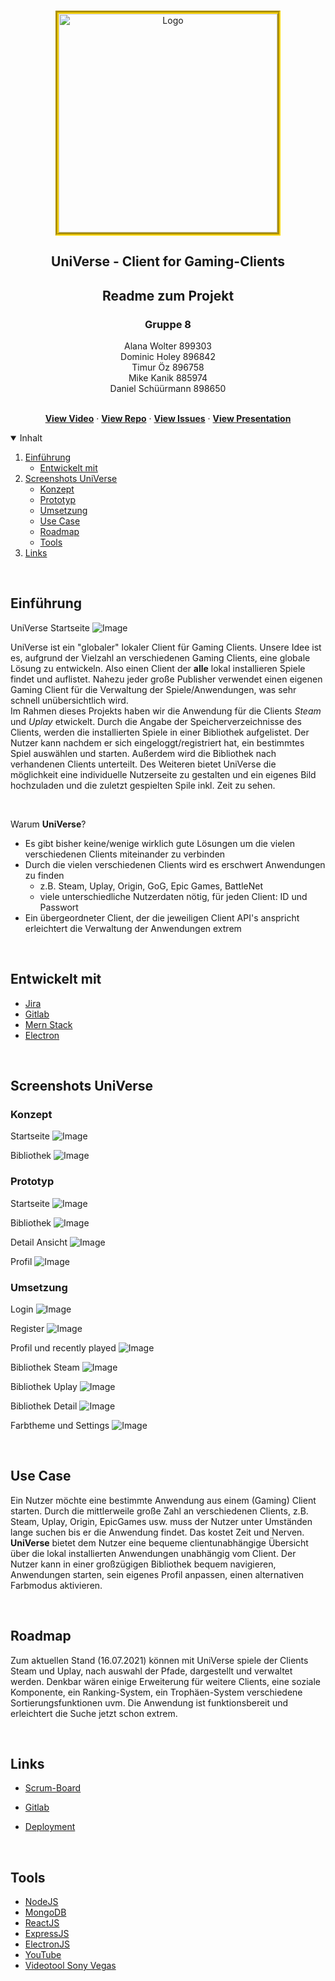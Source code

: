 <br />
<p align="center">
  <a href="https://gitlab.beuth-hochschule.de/s80356/universe">
    <img style="border:5px groove gold;" src="pics/logo_gross.png" alt="Logo" width="350" height="350">
  </a>

  <h2 align="center">UniVerse - Client for Gaming-Clients</h2>
  <h2 align="center"> Readme zum Projekt  </h2>
  <h3 align="center">Gruppe 8</h3>
  <p align="center">
  Alana Wolter 899303<br />
  Dominic Holey 896842<br />
  Timur Öz 896758<br />
  Mike Kanik 885974<br />
  Daniel Schüürmann 898650<br />
  <p align="center">
    <br />
    <a href="https://www.youtube.com/watch?v=dQw4w9WgXcQ"><strong>View Video</strong></a>
    ·
    <a href="https://gitlab.beuth-hochschule.de/s80356/universe"><strong>View Repo</strong></a>
    ·
    <a href="https://univerrse.atlassian.net/jira/software/projects/UN/boards/1/backlog"><strong>View Issues</strong></a>
    ·
    <a href="https://docs.google.com/presentation/d/1MuCJjp_6R-UVl8tzHojOVR7Q4gD16v4XEGO6iddxdGo/edit?usp=sharing"><strong>View Presentation</strong></a>
  </p>
</p>



<details open="open">
  <summary>Inhalt</summary>
  <ol>
    <li>
      <a href="#einführung">Einführung</a>
      <ul>
        <li><a href="#entwickelt-mit">Entwickelt mit</a></li>
      </ul>
    </li>
    <li>
      <a href="#screenshots-universe">Screenshots UniVerse</a>
      <ul>
        <li><a href="#konzept">Konzept</a></li>
        <li><a href="#prototyp">Prototyp</a></li>
        <li><a href="#umsetzung">Umsetzung</a></li>
        <li><a href="#use-case">Use Case</a></li>
        <li><a href="#roadmap">Roadmap</a></li>
        <li><a href="#tools">Tools</a></li>
      </ul>
    </li>
    <li><a href="#links">Links</a></li>

  </ol>
</details>
<br />


<!-- ABOUT THE PROJECT -->
## Einführung
UniVerse Startseite
![Image](./pics/Screenshot_1.png)

UniVerse ist ein "globaler" lokaler Client für Gaming Clients. Unsere Idee ist es, aufgrund der Vielzahl an verschiedenen Gaming Clients, eine globale Lösung zu entwickeln. Also einen Client der **alle** lokal installieren Spiele findet und auflistet. Nahezu jeder große Publisher verwendet einen eigenen Gaming Client für die Verwaltung der Spiele/Anwendungen, was sehr schnell unübersichtlich wird. <br /> Im Rahmen dieses Projekts haben wir die Anwendung für die Clients *Steam* und *Uplay* etwickelt. Durch die Angabe der Speicherverzeichnisse des Clients, werden die installierten Spiele in einer Bibliothek aufgelistet. Der Nutzer kann nachdem er sich eingeloggt/registriert hat, ein bestimmtes Spiel auswählen und starten. Außerdem wird die Bibliothek nach verhandenen Clients unterteilt. Des Weiteren bietet UniVerse die möglichkeit eine individuelle Nutzerseite zu gestalten und ein eigenes Bild hochzuladen und die zuletzt gespielten Spile inkl. Zeit zu sehen.

<br />

Warum __UniVerse__?
* Es gibt bisher keine/wenige wirklich gute Lösungen um die vielen verschiedenen Clients miteinander zu verbinden 
* Durch die vielen verschiedenen Clients wird es erschwert Anwendungen zu finden 
  * z.B. Steam, Uplay, Origin, GoG, Epic Games, BattleNet
  * viele unterschiedliche Nutzerdaten nötig, für jeden Client: ID und Passwort
* Ein übergeordneter Client, der die jeweiligen Client API's anspricht erleichtert die Verwaltung der Anwendungen extrem

<br />

## Entwickelt mit


* [Jira](https://www.atlassian.com/)
* [Gitlab](https://www.gitlab.com/)
* [Mern Stack](https://bit.ly/3z3hjW3)
* [Electron](https://www.electronjs.org)


<br />

## Screenshots UniVerse

### Konzept


Startseite
![Image](./pics/entwurf1.jpeg) 

Bibliothek
![Image](./pics/entwurf2.jpeg) 


### Prototyp
Startseite
![Image](./pics/start_prot.png) 

Bibliothek
![Image](./pics/bib_prot.png) 

Detail Ansicht
![Image](./pics/detail_prot.png) 

Profil
![Image](./pics/profil_prot.png) 


### Umsetzung

Login
![Image](./pics/Screenshot_5.png) 

Register
![Image](./pics/Screenshot_6.png) 

Profil und recently played
![Image](./pics/Screenshot_3.png) 

Bibliothek Steam
![Image](./pics/Screenshot_1.png) 

Bibliothek Uplay
![Image](./pics/Screenshot_2.png) 

Bibliothek Detail
![Image](./pics/Screenshot_7.png) 

Farbtheme und Settings
![Image](./pics/Screenshot_4.png) 

<br />

## Use Case

Ein Nutzer möchte eine bestimmte Anwendung aus einem (Gaming) Client starten. Durch die mittlerweile große Zahl an verschiedenen Clients, z.B. Steam, Uplay, Origin, EpicGames usw. muss der Nutzer unter Umständen lange suchen bis er die Anwendung findet. Das kostet Zeit und Nerven. __UniVerse__ bietet dem Nutzer eine bequeme clientunabhängige Übersicht über die lokal installierten Anwendungen unabhängig vom Client. Der Nutzer kann in einer großzügigen Bibliothek bequem navigieren, Anwendungen starten, sein eigenes Profil anpassen, einen alternativen Farbmodus aktivieren. 

<br />

## Roadmap

Zum aktuellen Stand (16.07.2021) können mit UniVerse spiele der Clients Steam und Uplay, nach auswahl der Pfade, dargestellt und verwaltet werden. Denkbar wären einige Erweiterung für weitere Clients, eine soziale Komponente, ein Ranking-System, ein Trophäen-System verschiedene Sortierungsfunktionen uvm. Die Anwendung ist funktionsbereit und erleichtert die Suche jetzt schon extrem.

<br />

## Links

* [Scrum-Board](https://www.atlassian.com/)

* [Gitlab](https://gitlab.beuth-hochschule.de/s80356/universe)

* [Deployment](https://www.atlassian.com/)

<br />

## Tools
* [NodeJS](https://nodejs.org/en/about/)
* [MongoDB](https://www.mongodb.com/de-de)
* [ReactJS](https://reactjs.org)
* [ExpressJS](https://expressjs.com/de/)
* [ElectronJS](https://www.electronjs.org)
* [YouTube](https://kenwheeler.github.io/slick)
* [Videotool Sony Vegas](https://www.vegascreativesoftware.com/de/)
